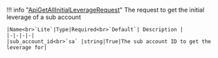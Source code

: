 !!! info "[ApiGetAllInitialLeverageRequest](/../../schemas/api_get_all_initial_leverage_request)"
    The request to get the initial leverage of a sub account<br>

    |Name<br>`Lite`|Type|Required<br>`Default`| Description |
    |-|-|-|-|
    |sub_account_id<br>`sa` |string|True|The sub account ID to get the leverage for|
